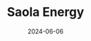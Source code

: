 ---  
layout: startup_page  
title: "Saola Energy"  
id: "saolaenergy.com"  
permalink: "/saolaenergysaolaenergy.com06062024/"  
website: "https://www.saolaenergy.com/"  
funding_round: ""  
funding_amount: ""  
investors: "Nexus PMG"  
about: "Saola Energy provides customized engineering and project management services and solutions to advance the renewable fuels industry. Their expertise spans from conceptualization to detailed engineering, creating efficient, sustainable, and reliable systems that maximize yield while minimizing environmental impact."  
markets: "Renewable Fuels, Engineering, Project Management, Ethanol, Biodiesel, Renewable Diesel, Refining, Consulting, Process Engineering, Process Design"  
hq: "Wichita, Kansas, United States"  
founded_year: ""  
linkedin: "https://www.linkedin.com/company/saolaenergy"  
twitter: "https://twitter.com/saolaenergy"  
instagram: ""  
facebook: "https://www.facebook.com/SaolaEnergy/"  
crunchbase: "https://www.crunchbase.com/organization/saola-energy"  
pitchbook: ""  

date_display: "06-Jun-2024"  
date: "2024-06-06"

# SEO Optimization  
meta_title: "Saola Energy"  
meta_description: "Saola Energy, Saola Energy provides customized engineering and project management services and solutions to advance the renewable fuels industry. Their expertise sp..."  
meta_keywords: "Saola Energy, Renewable Fuels, Engineering, Project Management, Ethanol, Biodiesel, Renewable Diesel, Refining, Consulting, Process Engineering, Process Design,  funding"  
canonical_url: "https://startup.projectstartups.com/saolaenergysaolaenergy.com06062024/"  
---